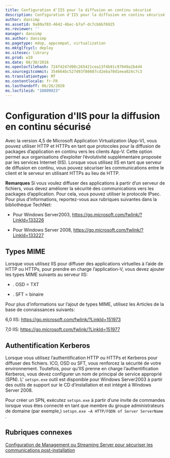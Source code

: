 ```yaml
---
title: Configuration d'IIS pour la diffusion en continu sécurisé
description: Configuration d'IIS pour la diffusion en continu sécurisé
author: dansimp
ms.assetid: 9a80a703-4642-4bec-b7af-dc7cb6b76925
ms.reviewer: ''
manager: dansimp
ms.author: dansimp
ms.pagetype: mdop, appcompat, virtualization
ms.mktglfcycl: deploy
ms.sitesec: library
ms.prod: w10
ms.date: 08/30/2016
ms.openlocfilehash: 724fd247d98c265421cea13f4b91c97049a2b4d4
ms.sourcegitcommit: 354664bc527d93f80687cd2eba70d1eea024c7c3
ms.translationtype: MT
ms.contentlocale: fr-FR
ms.lasthandoff: 06/26/2020
ms.locfileid: "10809023"
---
```

# Configuration d'IIS pour la diffusion en continu sécurisé


Avec la version 4,5 de Microsoft Application Virtualization (App-V), vous pouvez utiliser HTTP et HTTPs en tant que protocoles pour la diffusion de packages d’application en continu vers les clients App-V. Cette option permet aux organisations d’exploiter l’évolutivité supplémentaire proposée par les services Internet (IIS). Lorsque vous utilisez IIS en tant que serveur de diffusion en continu, vous pouvez sécuriser les communications entre le client et le serveur en utilisant HTTPs au lieu de HTTP.

**Remarques**  Si vous voulez diffuser des applications à partir d’un serveur de fichiers, vous devez améliorer la sécurité des communications vers les packages d’application. Pour cela, vous pouvez utiliser le protocole IPsec. Pour plus d’informations, reportez-vous aux rubriques suivantes dans la bibliothèque TechNet:

-   Pour Windows Server2003, <https://go.microsoft.com/fwlink/?LinkId=133226>

-   Pour Windows Server 2008, <https://go.microsoft.com/fwlink/?LinkId=133227>

 

## Types MIME


Lorsque vous utilisez IIS pour diffuser des applications virtuelles à l’aide de HTTP ou HTTPs, pour prendre en charge l’application-V, vous devez ajouter les types MIME suivants au serveur IIS:

-   . OSD = TXT

-   . SFT = binaire

Pour plus d’informations sur l’ajout de types MIME, utilisez les Articles de la base de connaissances suivants:

6,0 IIS: <https://go.microsoft.com/fwlink/?LinkId=151973>

7,0 IIS: <https://go.microsoft.com/fwlink/?LinkId=151977>

## Authentification Kerberos


Lorsque vous utilisez l’authentification HTTP ou HTTPs et Kerberos pour diffuser des fichiers. ICO, OSD ou SFT, vous renforcez la sécurité de votre environnement. Toutefois, pour qu’IIS prenne en charge l’authentification Kerberos, vous devez configurer un nom de principal de service approprié (SPN). L' `setspn.exe` outil est disponible pour Windows Server2003 à partir des outils de support sur le CD d’installation et est intégré à Windows Server 2008.

Pour créer un SPN, exécutez `setspn.exe` à partir d’une invite de commandes lorsque vous êtes connecté en tant que membre du groupe administrateurs de domaine (par exemple,) `setspn.exe –A HTTP/FQDN of Server ServerName` .

## Rubriques connexes


[Configuration de Management ou Streaming Server pour sécuriser les communications post-installation](configuring-management-or-streaming-server-for-secure-communications-post-installation.md)

 

 






